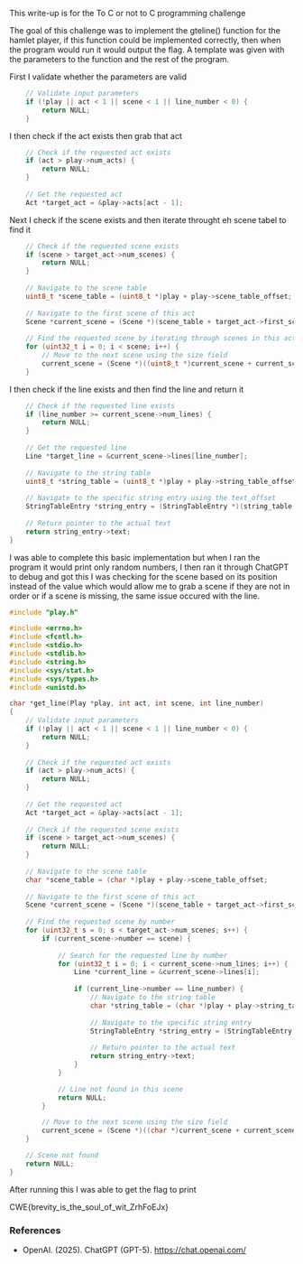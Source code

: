 This write-up is for the To C or not to C programming challenge

The goal of this challenge was to implement the gteline() function for the hamlet player, if this function could be implemented correctly, then when the program would run it would output the flag. A template was given with the parameters to the function and the rest of the program.

First I validate whether the parameters are valid
```C
    // Validate input parameters
    if (!play || act < 1 || scene < 1 || line_number < 0) {
        return NULL;
    }
```
I then check if the act exists then grab that act
```C
    // Check if the requested act exists 
    if (act > play->num_acts) {
        return NULL;
    }
    
    // Get the requested act
    Act *target_act = &play->acts[act - 1];
```
Next I  check if the scene exists and then iterate throught eh scene tabel to find it
```C
    // Check if the requested scene exists 
    if (scene > target_act->num_scenes) {
        return NULL;
    }
    
    // Navigate to the scene table
    uint8_t *scene_table = (uint8_t *)play + play->scene_table_offset;
    
    // Navigate to the first scene of this act
    Scene *current_scene = (Scene *)(scene_table + target_act->first_scene_offset);
    
    // Find the requested scene by iterating through scenes in this act
    for (uint32_t i = 0; i < scene; i++) {
        // Move to the next scene using the size field
        current_scene = (Scene *)((uint8_t *)current_scene + current_scene->size);
    }
```
I then check if the line exists and then find the line and return it
```C
    // Check if the requested line exists 
    if (line_number >= current_scene->num_lines) {
        return NULL;
    }
    
    // Get the requested line
    Line *target_line = &current_scene->lines[line_number];
    
    // Navigate to the string table
    uint8_t *string_table = (uint8_t *)play + play->string_table_offset;
    
    // Navigate to the specific string entry using the text_offset
    StringTableEntry *string_entry = (StringTableEntry *)(string_table + target_line->text_offset);
    
    // Return pointer to the actual text
    return string_entry->text;
}
```

I was able to complete this basic implementation but when I ran the program it would print only random numbers, I then ran it through ChatGPT to debug and got this
I was checking for the scene based on its position instead of the value which would allow me to grab a scene if they are not in order or if a scene is missing, the same issue occured with the line.
```C
#include "play.h"

#include <errno.h>
#include <fcntl.h>
#include <stdio.h>
#include <stdlib.h>
#include <string.h>
#include <sys/stat.h>
#include <sys/types.h>
#include <unistd.h>

char *get_line(Play *play, int act, int scene, int line_number)
{
    // Validate input parameters
    if (!play || act < 1 || scene < 1 || line_number < 0) {
        return NULL;
    }
    
    // Check if the requested act exists 
    if (act > play->num_acts) {
        return NULL;
    }
    
    // Get the requested act
    Act *target_act = &play->acts[act - 1];
    
    // Check if the requested scene exists 
    if (scene > target_act->num_scenes) {
        return NULL;
    }
    
    // Navigate to the scene table
    char *scene_table = (char *)play + play->scene_table_offset;
    
    // Navigate to the first scene of this act
    Scene *current_scene = (Scene *)(scene_table + target_act->first_scene_offset);
    
    // Find the requested scene by number
    for (uint32_t s = 0; s < target_act->num_scenes; s++) {
        if (current_scene->number == scene) {
            
            // Search for the requested line by number
            for (uint32_t i = 0; i < current_scene->num_lines; i++) {
                Line *current_line = &current_scene->lines[i];
                
                if (current_line->number == line_number) {
                    // Navigate to the string table
                    char *string_table = (char *)play + play->string_table_offset;
                    
                    // Navigate to the specific string entry
                    StringTableEntry *string_entry = (StringTableEntry *)(string_table + current_line->text_offset);
                    
                    // Return pointer to the actual text
                    return string_entry->text;
                }
            }

            // Line not found in this scene
            return NULL;
        }

        // Move to the next scene using the size field
        current_scene = (Scene *)((char *)current_scene + current_scene->size);
    }

    // Scene not found
    return NULL;
}

```

After running this I was able to get the flag to print

CWE{brevity_is_the_soul_of_wit_ZrhFoEJx}

### References
- OpenAI. (2025). ChatGPT (GPT-5). https://chat.openai.com/
